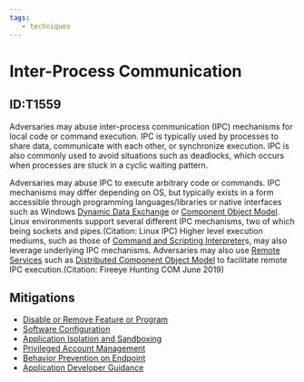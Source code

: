 ```yaml
---
tags:
   - techniques
---
```

# Inter-Process Communication
## ID:T1559
Adversaries may abuse inter-process communication (IPC) mechanisms for local code or command execution. IPC is typically used by processes to share data, communicate with each other, or synchronize execution. IPC is also commonly used to avoid situations such as deadlocks, which occurs when processes are stuck in a cyclic waiting pattern. 

Adversaries may abuse IPC to execute arbitrary code or commands. IPC mechanisms may differ depending on OS, but typically exists in a form accessible through programming languages/libraries or native interfaces such as Windows [Dynamic Data Exchange](/mitre/techniques/T1559/002) or [Component Object Model](/mitre/techniques/T1559/001). Linux environments support several different IPC mechanisms, two of which being sockets and pipes.(Citation: Linux IPC) Higher level execution mediums, such as those of [Command and Scripting Interpreter](/mitre/techniques/T1059)s, may also leverage underlying IPC mechanisms. Adversaries may also use [Remote Services](/mitre/techniques/T1021) such as [Distributed Component Object Model](/mitre/techniques/T1021/003) to facilitate remote IPC execution.(Citation: Fireeye Hunting COM June 2019)
## Mitigations
* [Disable or Remove Feature or Program](mitigations/M1042)
* [Software Configuration](mitigations/M1054)
* [Application Isolation and Sandboxing](mitigations/M1048)
* [Privileged Account Management](mitigations/M1026)
* [Behavior Prevention on Endpoint](mitigations/M1040)
* [Application Developer Guidance](mitigations/M1013)
